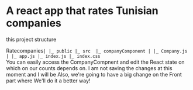 # A react app that rates Tunisian companies 

this project structure 

Ratecompanies`
|
|_ public
|_ src 
  |_ companyComponent
  | |_ Company.js
  |
  |_ app.js
  |_ index.js
  |_ index.css
  `
  <br>
  You can easily access the CompanyCompnent and edit the React state on which on our counts depends on. I am not saving the changes at this moment and I will be 
  Also, we're going to have a big change on the Front part where We'll do it a better way! 
